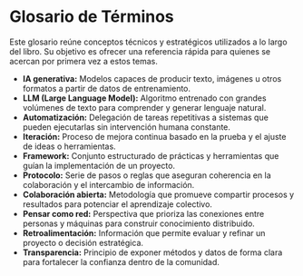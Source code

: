 # Glosario de Términos

Este glosario reúne conceptos técnicos y estratégicos utilizados a lo largo del libro. Su objetivo es ofrecer una referencia rápida para quienes se acercan por primera vez a estos temas.

- **IA generativa:** Modelos capaces de producir texto, imágenes u otros formatos a partir de datos de entrenamiento.
- **LLM (Large Language Model):** Algoritmo entrenado con grandes volúmenes de texto para comprender y generar lenguaje natural.
- **Automatización:** Delegación de tareas repetitivas a sistemas que pueden ejecutarlas sin intervención humana constante.
- **Iteración:** Proceso de mejora continua basado en la prueba y el ajuste de ideas o herramientas.
- **Framework:** Conjunto estructurado de prácticas y herramientas que guían la implementación de un proyecto.
- **Protocolo:** Serie de pasos o reglas que aseguran coherencia en la colaboración y el intercambio de información.
- **Colaboración abierta:** Metodología que promueve compartir procesos y resultados para potenciar el aprendizaje colectivo.
- **Pensar como red:** Perspectiva que prioriza las conexiones entre personas y máquinas para construir conocimiento distribuido.
- **Retroalimentación:** Información que permite evaluar y refinar un proyecto o decisión estratégica.
- **Transparencia:** Principio de exponer métodos y datos de forma clara para fortalecer la confianza dentro de la comunidad.
